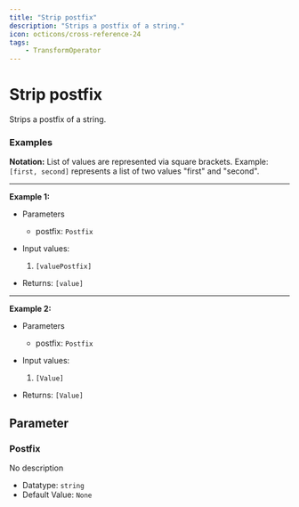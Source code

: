```yaml
---
title: "Strip postfix"
description: "Strips a postfix of a string."
icon: octicons/cross-reference-24
tags: 
    - TransformOperator
---
```

# Strip postfix
<!-- This file was generated - DO NOT CHANGE IT MANUALLY -->



Strips a postfix of a string.

### Examples

**Notation:** List of values are represented via square brackets. Example: `[first, second]` represents a list of two values "first" and "second".

---
**Example 1:**

* Parameters
    * postfix: `Postfix`

* Input values:
    1. `[valuePostfix]`

* Returns: `[value]`


---
**Example 2:**

* Parameters
    * postfix: `Postfix`

* Input values:
    1. `[Value]`

* Returns: `[Value]`




## Parameter

### Postfix

No description

- Datatype: `string`
- Default Value: `None`



